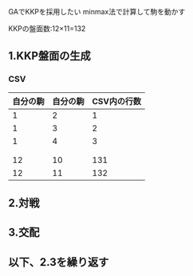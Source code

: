 GAでKKPを採用したい
minmax法で計算して駒を動かす

KKPの盤面数:12×11=132

## 1.KKP盤面の生成
### CSV
| 自分の駒 | 自分の駒 | CSV内の行数 |
|----------|----------|-------------|
|    1     |    2     |      1      |
|    1     |    3     |      2      |
|    1     |    4     |      3      |
|          |          |             |
|          |          |             |
|    12    |    10    |     131     |
|    12    |    11    |     132     |

## 2.対戦
## 3.交配
## 以下、2.3を繰り返す

